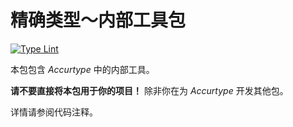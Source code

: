 # 精确类型～内部工具包

[![Type Lint](https://github.com/E0SelmY4V/accurtype/actions/workflows/lint.yaml/badge.svg)](https://github.com/E0SelmY4V/accurtype/actions/workflows/lint.yaml)

本包包含 _Accurtype_ 中的内部工具。

**请不要直接将本包用于你的项目！**
除非你在为 _Accurtype_ 开发其他包。

详情请参阅代码注释。
